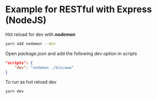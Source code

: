 # Example for RESTful with Express (NodeJS)

Hot reload for dev with ___nodemon___

```sh
yarn add nodemon --dev
```

Open _package.json_ and add the following _dev_ option in scripts

```json
"scripts": {
    "dev": "nodemon ./bin/www"
}
```

To run as hot reload dev

```sh
yarn dev
```

